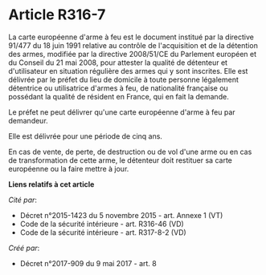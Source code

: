 # Article R316-7

La carte européenne d'arme à feu est le document institué par la directive 91/477 du 18 juin 1991 relative au contrôle de
l'acquisition et de la détention des armes, modifiée par la directive 2008/51/CE du Parlement européen et du Conseil du 21
mai 2008, pour attester la qualité de détenteur et d'utilisateur en situation régulière des armes qui y sont inscrites. Elle
est délivrée par le préfet du lieu de domicile à toute personne légalement détentrice ou utilisatrice d'armes à feu, de
nationalité française ou possédant la qualité de résident en France, qui en fait la demande.

Le préfet ne peut délivrer qu'une carte européenne d'arme à feu par demandeur.

Elle est délivrée pour une période de cinq ans.

En cas de vente, de perte, de destruction ou de vol d'une arme ou en cas de transformation de cette arme, le détenteur doit
restituer sa carte européenne ou la faire mettre à jour.

**Liens relatifs à cet article**

_Cité par_:

  - Décret n°2015-1423 du 5 novembre 2015 - art. Annexe 1 (VT)
  - Code de la sécurité intérieure - art. R316-46 (VD)
  - Code de la sécurité intérieure - art. R317-8-2 (VD)

_Créé par_:

  - Décret n°2017-909 du 9 mai 2017 - art. 8
